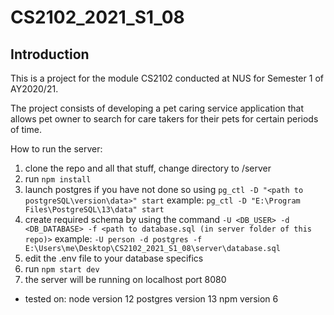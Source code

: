 # CS2102_2021_S1_08

## Introduction

This is a project for the module CS2102 conducted at NUS for Semester 1 of AY2020/21.

The project consists of developing a pet caring service application that allows pet owner to search for care takers for their pets for certain periods of time.

How to run the server:
1. clone the repo and all that stuff, change directory to /server
2. run `npm install`
3. launch postgres if you have not done so using `pg_ctl -D "<path to postgreSQL\version\data>" start` example: `pg_ctl -D "E:\Program Files\PostgreSQL\13\data" start`
4. create required schema by using the command `-U <DB_USER> -d <DB_DATABASE> -f <path to database.sql (in server folder of this repo)>` example: `-U person -d postgres -f E:\Users\me\Desktop\CS2102_2021_S1_08\server\database.sql`
5. edit the .env file to your database specifics
6. run `npm start dev`
7. the server will be running on localhost port 8080

* tested on:
node version 12
postgres version 13
npm version 6
